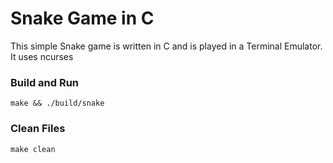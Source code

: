 # Snake Game in C

This simple Snake game is written in C and is played in a Terminal Emulator. It uses ncurses

### Build and Run

```
make && ./build/snake
```

### Clean Files

```
make clean
```
